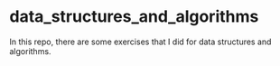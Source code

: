 # data_structures_and_algorithms
In this repo, there are some exercises that I did for data structures and algorithms.
